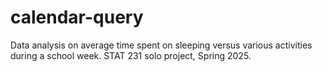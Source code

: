 # calendar-query
Data analysis on average time spent on sleeping versus various activities during a school week. STAT 231 solo project, Spring 2025.
